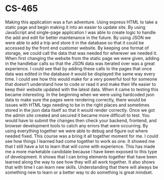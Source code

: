 # CS-465

Making this application was a fun adventure. Using express HTML to take a static page and begin making it into an easier to update site. By using JavaScript and single-page application I was able to create logic to handle the add and edit for better maintenance in the future. By using JSON we were able to add a trip and store it in the database so that it could be accessed by the front end customer website. By keeping one format of storage, we could call the data that was needed for wherever we needed it. When first changing the website from the static page we were given, adding in the handlebar calls so that the JSON data was iterated over was a great experience. I could see that by adding these calls to the pages that once data was edited in the database it would be displayed the same way every time. I could see how this would make for a very powerful tool for someone that doesn’t understand how to code or read it and make their life easier to keep their website updated with the latest data. 
When it came to testing this became interesting. In the beginning when we were using hardcoded json data to make sure the pages were rendering correctly, there would be issues with HTML tags needing to be in the right places and sometimes stored in the json data itself so that it would render correctly. Once we got the admin site created and secured it became more difficult to test. You would have to submit the changes then check your backend, frontend, and browser development tools to catch any errors that were occurring. By using everything together we were able to debug and figure out where needed fixed.
This course was a bring it all together moment for me. I could see how things I learned had come together to work as one. It showed me that I still have a lot to learn that will come with experience. This has made me a more marketable candidate because I have been exposed to this type of development. It shows that I can bring elements together that have been learned along the way to see how they will all work together. It also shows that with time I can learn new skills. Understanding that there will always be something new to learn or a better way to do something is great mindset. 
